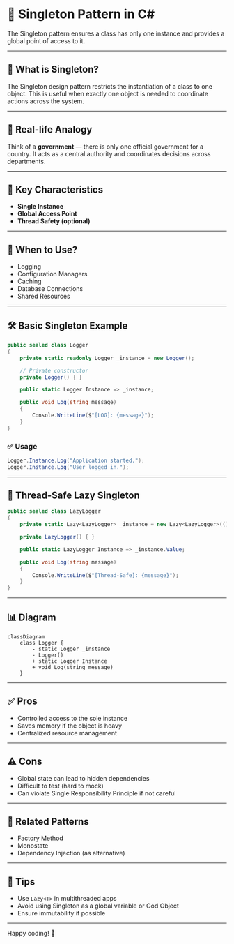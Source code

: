 # 🔑 Singleton Pattern in C#

The Singleton pattern ensures a class has only one instance and provides a global point of access to it.

---

## 📘 What is Singleton?

The Singleton design pattern restricts the instantiation of a class to one object. This is useful when exactly one object is needed to coordinate actions across the system.

---

## 📌 Real-life Analogy

Think of a **government** — there is only one official government for a country. It acts as a central authority and coordinates decisions across departments.

---

## 🧠 Key Characteristics

- **Single Instance**  
- **Global Access Point**  
- **Thread Safety (optional)**

---

## 🧪 When to Use?

- Logging  
- Configuration Managers  
- Caching  
- Database Connections  
- Shared Resources

---

## 🛠️ Basic Singleton Example

```csharp
public sealed class Logger
{
    private static readonly Logger _instance = new Logger();

    // Private constructor
    private Logger() { }

    public static Logger Instance => _instance;

    public void Log(string message)
    {
        Console.WriteLine($"[LOG]: {message}");
    }
}
```

### ✅ Usage

```csharp
Logger.Instance.Log("Application started.");
Logger.Instance.Log("User logged in.");
```

---

## 🧵 Thread-Safe Lazy Singleton

```csharp
public sealed class LazyLogger
{
    private static Lazy<LazyLogger> _instance = new Lazy<LazyLogger>(() => new LazyLogger());

    private LazyLogger() { }

    public static LazyLogger Instance => _instance.Value;

    public void Log(string message)
    {
        Console.WriteLine($"[Thread-Safe]: {message}");
    }
}
```

---

## 📊 Diagram

```mermaid
classDiagram
    class Logger {
        - static Logger _instance
        - Logger()
        + static Logger Instance
        + void Log(string message)
    }
```

---

## ✅ Pros

- Controlled access to the sole instance  
- Saves memory if the object is heavy  
- Centralized resource management

---

## ⚠️ Cons

- Global state can lead to hidden dependencies  
- Difficult to test (hard to mock)  
- Can violate Single Responsibility Principle if not careful

---

## 🧩 Related Patterns

- Factory Method  
- Monostate  
- Dependency Injection (as alternative)

---

## 🧠 Tips

- Use `Lazy<T>` in multithreaded apps  
- Avoid using Singleton as a global variable or God Object  
- Ensure immutability if possible

---

Happy coding! 🚀
